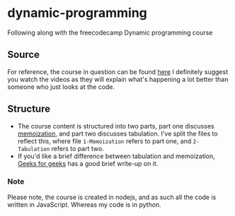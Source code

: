 # dynamic-programming
Following along with the freecodecamp Dynamic programming course

## Source

For reference, the course in question can be found [here](https://www.youtube.com/watch?v=oBt53YbR9Kk&t=12153s&ab_channel=freeCodeCamp.org)
I definitely suggest you watch the videos as they will explain what's happening a lot better than someone who just looks at the code.

## Structure

- The course content is structured into two parts, part one discusses [memoization](https://en.wikipedia.org/wiki/Memoization), and part two discusses tabulation. I've split the files to reflect this, where file `1-Memoization` refers to part one, and `2-Tabulation` refers to part two.
- If you'd like a brief difference between tabulation and memoization, [Geeks for geeks](https://www.geeksforgeeks.org/tabulation-vs-memoization/link) has a good brief write-up on it.

### Note

Please note, the course is created in nodejs, and as such all the code is written in JavaScript. Whereas my code is in python.